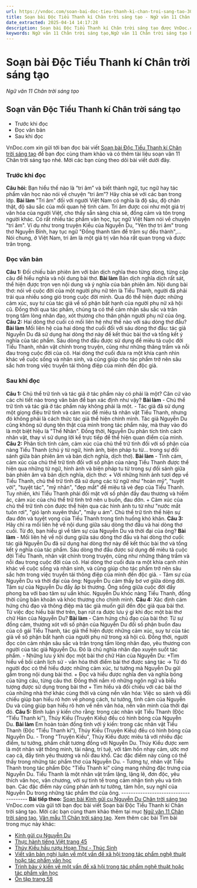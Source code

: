 ```yaml
---
url: https://vndoc.com/soan-bai-doc-tieu-thanh-ki-chan-troi-sang-tao-305143
title: Soạn bài Độc Tiểu Thanh kí Chân trời sáng tạo - Ngữ văn 11 Chân trời sáng tạo - VnDoc.com
date_extracted: 2025-04-14 14:17:28
description: Soạn bài Độc Tiểu Thanh kí Chân trời sáng tạo được VnDoc.com sưu tầm và xin gửi tới bạn đọc cùng tham khảo. Mời các bạn cùng theo dõi để có thêm tài liệu học Văn 11 Chân trời sáng tạo nhé.
keywords: Ngữ văn 11 Chân trời sáng tạo,Ngữ văn 11 Chân trời sáng tạo bài Độc Tiểu Thanh kí,Soạn văn 11 Chân trời sáng tạo,văn 11 Chân trời sáng tạo,soạn văn 11 Chân trời,ngữ văn 11 Chân trời,Soạn bài Độc Tiểu Thanh kí Chân trời sáng tạo,Soạn bài Độc Tiểu Thanh kí,Độc Tiểu Thanh kí,Soạn văn Độc Tiểu Thanh kí
---
```


# Soạn bài Độc Tiểu Thanh kí Chân trời sáng tạo
 _Ngữ văn 11 Chân trời sáng tạo_
## Soạn văn Độc Tiểu Thanh kí Chân trời sáng tạo
  * Trước khi đọc
  * Đọc văn bản
  * Sau khi đọc

VnDoc.com xin gửi tới bạn đọc bài viết [Soạn bài Độc Tiểu Thanh kí Chân trời sáng tạo](<https://vndoc.com/soan-bai-doc-tieu-thanh-ki-chan-troi-sang-tao-305143>) để bạn đọc cùng tham khảo và có thêm tài liệu soạn văn 11 Chân trời sáng tạo nhé. Mời các bạn cùng theo dõi bài viết dưới đây.
### Trước khi đọc
**Câu hỏi:** Bạn hiểu thế nào là “tri âm” và biết thành ngữ, tục ngữ hay tác phẩm văn học nào nói về chuyện “tri âm”? Hãy chia sẻ với các bạn trong lớp.
**Bài làm**
"Tri âm" đối với người Việt Nam có nghĩa là độ sâu, độ chân thật, độ sâu sắc của mối quan hệ tình cảm. Tri âm được coi như một giá trị văn hóa của người Việt, cho thấy sẵn sàng chia sẻ, đồng cảm và tôn trọng người khác.
Có rất nhiều tác phẩm văn học, tục ngữ Việt Nam nói về chuyện "tri âm". Ví dụ như trong truyện Kiều của Nguyễn Du, "Yên thơ tri âm" trong thơ Nguyễn Bính, hay tục ngữ "Đồng thanh tâm để trăm sự đều thành",... Nói chung, ở Việt Nam, tri âm là một giá trị văn hóa rất quan trọng và được trân trọng.
### Đọc văn bản
**Câu 1:** Đối chiếu bản phiên âm với bản dịch nghĩa theo từng dòng, từng cặp câu để hiểu nghĩa và nội dung bài thơ.
**Bài làm**
Bản dịch nghĩa dịch rất sát, thể hiện được trọn vẹn nội dung và ý nghĩa của bản phiên âm. Nội dung bài thơ: nói về cuộc đời của một người phụ nữ tên là Tiểu Thanh, người đã phải trải qua nhiều sóng gió trong cuộc đời mình. Qua đó thể hiện được những cảm xúc, suy tư của tác giả về số phận bất hạnh của người phụ nữ xã hội cũ. Đồng thời qua tác phẩm, chúng ta có thể cảm nhận sâu sắc và trân trọng tấm lòng nhân đạo, xót thương cho thân phận người phụ nữ của ông.
**Câu 2:** Hai dòng thơ cuối có mối liên hệ như thế nào với sáu dòng thơ đầu?
**Bài làm**
Mối liên hệ của hai dòng thơ cuối đối với sáu dòng thơ đầu: tác giả Nguyễn Du đã sử dụng hai dòng thơ này để kết thúc bài thơ và tổng kết ý nghĩa của tác phẩm. Sáu dòng thơ đầu được sử dụng để miêu tả cuộc đời Tiểu Thanh, nhân vật chính trong truyện, cũng như những thăng trầm và nỗi đau trong cuộc đời của cô. Hai dòng thơ cuối đưa ra một khía cạnh nhìn khác về cuộc sống và nhân sinh, và cũng giúp cho tác phẩm trở nên sâu sắc hơn trong việc truyền tải thông điệp của mình đến độc giả.
### Sau khi đọc
**Câu 1:** Chủ thể trữ tình và tác giả ở tác phẩm này có phải là một? Căn cứ vào các chi tiết nào trong văn bản để bạn xác định như vậy?
**Bài làm**
\- Chủ thể trữ tình và tác giả ở tác phẩm này không phải là một.
\- Tác giả đã sử dụng một giọng điệu trữ tình và cảm xúc để miêu tả nhân vật Tiểu Thanh, nhưng đó không phải là cách thức tác giả thể hiện chính mình. Tác giả Nguyễn Du cũng không sử dụng tên thật của mình trong tác phẩm này, mà thay vào đó là một biệt hiệu là "Thế Nhân". Đồng thời, Nguyễn Du phân tích tính cách nhân vật, thay vì sử dụng lời kể trực tiếp để thể hiện quan điểm của mình.
**Câu 2:** Phân tích tính cảm, cảm xúc của chủ thể trữ tình đối với số phận của nàng Tiểu Thanh \(chú ý từ ngữ, hình ảnh, biện pháp tu từ… trong sự đối sánh giữa bản phiên âm và bản dịch nghĩa, dịch thơ\).
**Bài làm**
\- Tình cảm, cảm xúc của chủ thể trữ tình đối với số phận của nàng Tiểu Thanh được thể hiện qua những từ ngữ, hình ảnh và biện pháp tu từ trong sự đối sánh giữa bản phiên âm và bản dịch nghĩa, dịch thơ:
\+ Với những hình ảnh tươi đẹp về Tiểu Thanh, chủ thể trữ tình đã sử dụng các từ ngữ như "hoàn mỹ", "tuyệt vời", "tuyệt tác", "mỹ nhân", "đẹp mắt" để miêu tả vẻ đẹp của Tiểu Thanh. Tuy nhiên, khi Tiểu Thanh phải đối mặt với số phận đầy đau thương và hiểm ác, cảm xúc của chủ thể trữ tình trở nên u buồn, đau đớn.
\+ Cảm xúc của chủ thể trữ tình còn được thể hiện qua các hình ảnh tu từ như "nước mắt tuôn rơi", "gió lạnh xuyên thấu", "mây u ám". Chủ thể trữ tình thể hiện sự đau đớn và tuyệt vọng của Tiểu Thanh trong tình huống khó khăn.
**Câu 3:** Hãy chỉ ra mối liên hệ về nội dung giữa sáu dòng thơ đầu và hai dòng thơ cuối. Từ đó, bạn hiểu gì về tâm sự của Nguyễn Du và thời đại của ông?
**Bài làm**
\- Mối liên hệ về nội dung giữa sáu dòng thơ đầu và hai dòng thơ cuối: tác giả Nguyễn Du đã sử dụng hai dòng thơ này để kết thúc bài thơ và tổng kết ý nghĩa của tác phẩm. Sáu dòng thơ đầu được sử dụng để miêu tả cuộc đời Tiểu Thanh, nhân vật chính trong truyện, cũng như những thăng trầm và nỗi đau trong cuộc đời của cô. Hai dòng thơ cuối đưa ra một khía cạnh nhìn khác về cuộc sống và nhân sinh, và cũng giúp cho tác phẩm trở nên sâu sắc hơn trong việc truyền tải thông điệp của mình đến độc giả.
\- Tâm sự của Nguyễn Du và thời đại của ông: Nguyễn Du cảm thấy bơ vơ giữa dòng đời. Tâm sự của Nguyễn Du đầy ắp bi thương. Ông sống giữa cuộc đời đầy phong ba với bao tâm sự uẩn khúc. Nguyễn Du khóc nàng Tiểu Thanh, đồng thời cũng băn khoăn và khóc thương cho chính mình.
**Câu 4:** Xác định cảm hứng chủ đạo và thông điệp mà tác giả muốn gửi đến độc giả qua bài thơ. Từ việc đọc hiểu bài thơ trên, bạn rút ra được lưu ý gì khi đọc một bài thơ chữ Hán của Nguyễn Du?
**Bài làm**
\- Cảm hứng chủ đạo của bài thơ: Từ sự đồng cảm, thương xót với số phận của Nguyễn Du đối số phận buồn đau của cô gái Tiểu Thanh, tác giả thể hiện được những cảm xúc, suy tư của tác giả về số phận bất hạnh của người phụ nữ trong xã hội cũ. Đồng thời, người đọc còn cảm nhận sâu sắc và trân trọng tấm lòng nhân đạo, yêu thương con người của tác giả Nguyễn Du. Đó là chủ nghĩa nhân đạo xuyên suốt tác phẩm.
\- Những lưu ý khi đọc một bài thơ chữ Hán của Nguyễn Du:
+Tìm hiểu về bối cảnh lịch sử - văn hóa thời điểm bài thơ được sáng tác → Từ đó người đọc có thể hiểu được những cảm xúc, tư tưởng mà Nguyễn Du gửi gắm trong nội dung bài thơ.
\+ Đọc và hiểu được nghĩa đen và nghĩa bóng của từng câu, từng câu thơ. Đồng thời nắm rõ những ngôn ngữ và biểu tượng được sử dụng trong bài thơ
\+ Tìm hiểu và đối chiếu với các bài thơ của những nhà thơ khác cùng thời và cùng nền văn hóa: Việc so sánh và đối chiếu giúp bạn hiểu rõ hơn về phong cách, tư tưởng, tình cảm của Nguyễn Du và cũng giúp bạn hiểu rõ hơn về nền văn hóa, nền văn minh của thời đại đó.
**Câu 5:** Bình luận ý kiến cho rằng: trong các nhân vật Tiểu Thanh \(Độc “Tiểu Thanh kí”\), Thúy Kiều \(Truyện Kiều\) đều có hình bóng của Nguyễn Du.
**Bài làm**
Em hoàn toàn đồng tình với ý kiến: trong các nhân vật Tiểu Thanh \(Độc “Tiểu Thanh kí”\), Thúy Kiều \(Truyện Kiều\) đều có hình bóng của Nguyễn Du.
\- Trong "Truyện Kiều", Thúy Kiều được miêu tả với nhiều đặc điểm, tư tưởng, phẩm chất tương đồng với Nguyễn Du. Thúy Kiều được xem là một nhân vật thông minh, tài năng, trí tuệ, với tâm hồn nhạy cảm, ước mơ cao cả, đầy tình yêu thương và nỗi đau khổ. Các đặc điểm này cũng có thể thấy trong những tác phẩm thơ của Nguyễn Du.
\- Tương tự, nhân vật Tiểu Thanh trong tác phẩm Độc "Tiểu Thanh kí" cũng mang những đặc trưng của Nguyễn Du. Tiểu Thanh là một nhân vật trầm lặng, lặng lẽ, đơn độc, yêu thích văn học, văn chương, với sự tinh tế trong cảm nhận tình yêu và tình bạn. Các đặc điểm này cũng phản ánh tư tưởng, tâm hồn, suy nghĩ của Nguyễn Du trong những tác phẩm thơ của ông.
\--------------------------------------
**Bài tiếp theo:** [Soạn bài Kính gửi cụ Nguyễn Du Chân trời sáng tạo](<https://vndoc.com/soan-bai-kinh-gui-cu-nguyen-du-chan-troi-sang-tao-305150>)
VnDoc.com vừa gửi tới bạn đọc bài viết Soạn bài Độc Tiểu Thanh kí Chân trời sáng tạo. Mời các bạn cùng tham khảo thêm tại mục [Ngữ văn 11 Chân trời sáng tạo](<https://vndoc.com/ngu-van-11-chan-troi-sang-tao>), [Văn mẫu 11 Chân trời sáng tạo](<https://vndoc.com/van-mau-lop-11-chan-troi-sang-tao>).
Xem thêm các bài Tìm bài trong mục này khác:
  * [Kính gửi cụ Nguyễn Du](</soan-bai-kinh-gui-cu-nguyen-du-chan-troi-sang-tao-305150>)
  * [Thực hành tiếng Việt trang 45](</soan-bai-thuc-hanh-tieng-viet-trang-45-chan-troi-sang-tao-bai-7-305159>)
  * [Thúy Kiều hầu rượu Hoạn Thư - Thúc Sinh](</soan-bai-thuy-kieu-hau-ruou-hoan-thu-thuc-sinh-chan-troi-sang-tao-305199>)
  * [Viết văn bản nghị luận về một vấn đề xã hội trong tác phẩm nghệ thuật hoặc tác phẩm văn học](</soan-bai-viet-van-ban-nghi-luan-ve-mot-van-de-xa-hoi-trong-tac-pham-nghe-thuat-hoac-tac-pham-van-hoc-chan-troi-305201>)
  * [Trình bày ý kiến về một vấn đề xã hội trong tác phẩm nghệ thuật hoặc tác phẩm văn học](</soan-bai-trinh-bay-y-kien-ve-mot-van-de-xa-hoi-trong-tac-pham-nghe-thuat-hoac-tac-pham-van-hoc-chan-troi-305215>)
  * [Ôn tập trang 58](</soan-bai-on-tap-trang-58-chan-troi-sang-tao-305269>)

